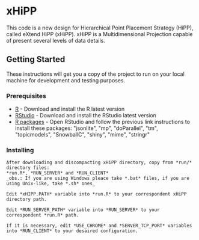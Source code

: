 # xHiPP

This code is a new design for Hierarchical Point Placement Strategy (HiPP), called
eXtend HiPP (xHiPP). xHiPP is a Multidimensional Projection capable of present several levels
of data details.

## Getting Started

These instructions will get you a copy of the project to run on your local machine for development and testing purposes. 

### Prerequisites

* [R](https://www.r-project.org/) - Download and install the R latest version
* [RStudio](https://www.rstudio.com/products/rstudio/download/) - Download and install the RStudio latest version
* [R packages](https://www.r-bloggers.com/installing-r-packages/) - Open RStudio and follow the previous link instructions to install these packages:  "jsonlite", "mp", "doParallel", "tm", "topicmodels", "SnowballC", "shiny", "mime", "stringr"

### Installing

```
After downloading and discompacting xHiPP directory, copy from *run/* directory files: 
*run.R*, *RUN_SERVER* and *RUN_CLIENT*
_obs.: If you are using Windows pleace take *.bat* files, if you are using Unix-like, take *.sh* ones_
```

```
Edit *xHIPP.PATH* variable into *run.R* to your correspondent xHiPP directory path. 
```
```
Edit *RUN_SERVER_PATH* variable into *RUN_SERVER* to your correspondent *run.R* path.
```

```
If it is necessary, edit *USE_CHROME* and *SERVER_TCP_PORT* variables into *RUN_CLIENT* to your desaired configuration.
```


